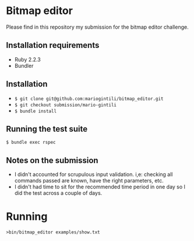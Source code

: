 # Bitmap editor

Please find in this repository my submission for the bitmap editor challenge.

## Installation requirements

- Ruby 2.2.3
- Bundler

## Installation

- `$ git clone git@github.com:mariogintili/bitmap_editor.git`
- `$ git checkout submission/mario-gintili`
- `$ bundle install`

## Running the test suite

`$ bundle exec rspec`

## Notes on the submission

- I didn't accounted for scrupulous input validation. i,e: checking all commands passed are known, have the right parameters, etc.
- I didn't had time to sit for the recommended time period in one day so I did the test across a couple of days.


# Running

`>bin/bitmap_editor examples/show.txt`

